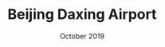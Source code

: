 ---
title: Beijing Daxing Airport
first_line: Beijing
second_line: Daxing Airport
date: October 2019
layout: post-layout-one
architect: Zaha Hadid Architects – 2019
byline: The Guardian
link: https://www.theguardian.com/world/2019/sep/25/daxing-international-airport-zaha-hadid-starfish-opens-beijing

assets:
  first_img: ./img/2019-10/01.jpg
  second_img: ./img/2019-10/02.jpg
  third_img: ./img/2019-10/03.jpg

first_paragraph: |
  Less than five years after construction began, the 450bn yuan (£50bn) Daxing international airport was officially opened on September 26, 2019. The new mega-airport, the second in Beijing, was designed by the late architect Zaha Hadid in the shape of a starfish with five connected concourses. It is said to be the world’s largest single-building airport terminal. At 700,000 sq metres, with four runways, it is expected to be able to handle 72 million passengers a year by 2025.

large_paragraph: |
  The airport is arranged around a central "grand courtyard" with five aircraft piers radiating directly out to give the building the appearance of a starfish from above. The four-storey airport is arranged around this central space, which is naturally lit with a glass roof that the studio refers to as a "central orientation space dome".

last_paragraph: |
  "Echoing principles within traditional Chinese architecture that organise interconnected spaces around a central courtyard, the terminal's design guides all passengers seamlessly through the relevant departure, arrival or transfer zones towards the grand courtyard at its centre – a multi- layered meeting space at the heart of the terminal," explained the studio.
---